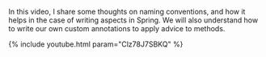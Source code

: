 ---
---

In this video, I share some thoughts on naming conventions, and how it helps in the case of writing aspects in Spring. We will also understand how to write our own custom annotations to apply advice to methods.

{% include youtube.html param="Clz78J7SBKQ" %}